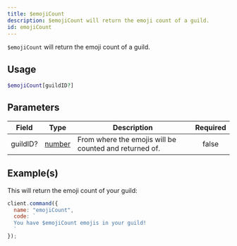 ```yaml
---
title: $emojiCount
description: $emojiCount will return the emoji count of a guild.
id: emojiCount
---
```


`$emojiCount` will return the emoji count of a guild.

## Usage

```php
$emojiCount[guildID?]
```

## Parameters

| Field    | Type                                                                                              | Description                                            | Required |
| -------- | ------------------------------------------------------------------------------------------------- | ------------------------------------------------------ | :------: |
| guildID? | [number](https://developer.mozilla.org/en-US/docs/Web/JavaScript/Reference/Global_Objects/Number) | From where the emojis will be counted and returned of. |  false   |

## Example(s)

This will return the emoji count of your guild:

```javascript
client.command({
  name: "emojiCount",
  code: `
  You have $emojiCount emojis in your guild!
  `
});
```
